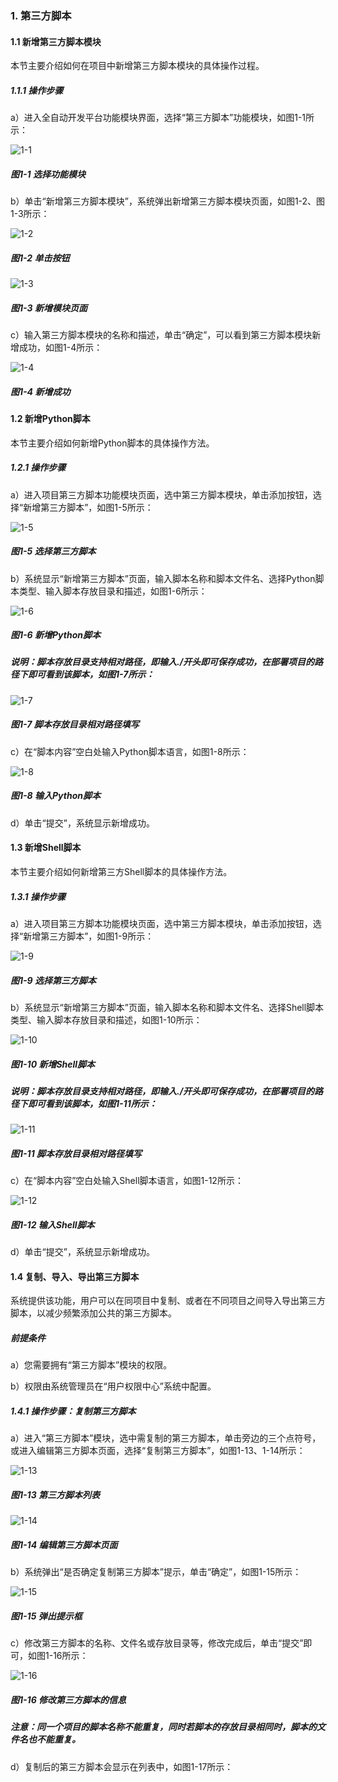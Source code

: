 ### 1. 第三方脚本

#### 1.1 新增第三方脚本模块

本节主要介绍如何在项目中新增第三方脚本模块的具体操作过程。

##### 1.1.1 操作步骤

a）进入全自动开发平台功能模块界面，选择“第三方脚本”功能模块，如图1-1所示：

![1-1](https://www.feisuanyz.com/fsimage/zc-image/dsfjb/1.png)

##### 图1-1 选择功能模块

b）单击“新增第三方脚本模块”，系统弹出新增第三方脚本模块页面，如图1-2、图1-3所示：

![1-2](https://www.feisuanyz.com/fsimage/zc-image/dsfjb/2.png)

##### 图1-2 单击按钮

![1-3](https://www.feisuanyz.com/fsimage/zc-image/dsfjb/3.png)

##### 图1-3 新增模块页面

c）输入第三方脚本模块的名称和描述，单击“确定”，可以看到第三方脚本模块新增成功，如图1-4所示：

![1-4](https://www.feisuanyz.com/fsimage/zc-image/dsfjb/4.png)

##### 图1-4 新增成功

#### 1.2 新增Python脚本

本节主要介绍如何新增Python脚本的具体操作方法。


##### 1.2.1 操作步骤

a）进入项目第三方脚本功能模块页面，选中第三方脚本模块，单击添加按钮，选择“新增第三方脚本”，如图1-5所示：

![1-5](https://www.feisuanyz.com/fsimage/zc-image/dsfjb/5.png)

##### 图1-5 选择第三方脚本

b）系统显示“新增第三方脚本”页面，输入脚本名称和脚本文件名、选择Python脚本类型、输入脚本存放目录和描述，如图1-6所示：

![1-6](https://www.feisuanyz.com/fsimage/zc-image/cz_17-02_img.png)

##### 图1-6 新增Python脚本


##### 说明：脚本存放目录支持相对路径，即输入./开头即可保存成功，在部署项目的路径下即可看到该脚本，如图1-7所示：

![1-7](https://www.feisuanyz.com/fsimage/zc-image/jiaoben/6.png)

##### 图1-7 脚本存放目录相对路径填写

c）在“脚本内容”空白处输入Python脚本语言，如图1-8所示：

![1-8](https://www.feisuanyz.com/fsimage/zc-image/cz_17-03_img.png)

##### 图1-8 输入Python脚本

d）单击“提交”，系统显示新增成功。

#### 1.3 新增Shell脚本

本节主要介绍如何新增第三方Shell脚本的具体操作方法。

##### 1.3.1 操作步骤

a）进入项目第三方脚本功能模块页面，选中第三方脚本模块，单击添加按钮，选择“新增第三方脚本”，如图1-9所示：

![1-9](https://www.feisuanyz.com/fsimage/zc-image/dsfjb/5.png)

##### 图1-9 选择第三方脚本

b）系统显示“新增第三方脚本”页面，输入脚本名称和脚本文件名、选择Shell脚本类型、输入脚本存放目录和描述，如图1-10所示：

![1-10](https://www.feisuanyz.com/fsimage/zc-image/cz_17-05_img.png)

##### 图1-10 新增Shell脚本

##### 说明：脚本存放目录支持相对路径，即输入./开头即可保存成功，在部署项目的路径下即可看到该脚本，如图1-11所示：

![1-11](https://www.feisuanyz.com/fsimage/zc-image/jiaoben/6.png)

##### 图1-11 脚本存放目录相对路径填写

c）在“脚本内容”空白处输入Shell脚本语言，如图1-12所示：

![1-12](https://www.feisuanyz.com/fsimage/zc-image/cz_17-06_img.png)

##### 图1-12 输入Shell脚本

d）单击“提交”，系统显示新增成功。

#### 1.4 复制、导入、导出第三方脚本

系统提供该功能，用户可以在同项目中复制、或者在不同项目之间导入导出第三方脚本，以减少频繁添加公共的第三方脚本。

##### 前提条件

a）您需要拥有“第三方脚本”模块的权限。

b）权限由系统管理员在“用户权限中心”系统中配置。

##### 1.4.1 操作步骤：复制第三方脚本

a）进入“第三方脚本”模块，选中需复制的第三方脚本，单击旁边的三个点符号，或进入编辑第三方脚本页面，选择“复制第三方脚本”，如图1-13、1-14所示：

![1-13](https://www.feisuanyz.com/fsimage/zc-image/cz_18_3_1.png)

##### 图1-13 第三方脚本列表

![1-14](https://www.feisuanyz.com/fsimage/zc-image/cz_18_3_2.png)

##### 图1-14 编辑第三方脚本页面

b）系统弹出“是否确定复制第三方脚本”提示，单击“确定”，如图1-15所示：

![1-15](https://www.feisuanyz.com/fsimage/zc-image/cz_18_3_3.png)

##### 图1-15 弹出提示框

c）修改第三方脚本的名称、文件名或存放目录等，修改完成后，单击“提交”即可，如图1-16所示：

![1-16](https://www.feisuanyz.com/fsimage/zc-image/cz_18_3_5.png)

##### 图1-16 修改第三方脚本的信息

##### 注意：同一个项目的脚本名称不能重复，同时若脚本的存放目录相同时，脚本的文件名也不能重复。

d）复制后的第三方脚本会显示在列表中，如图1-17所示：
